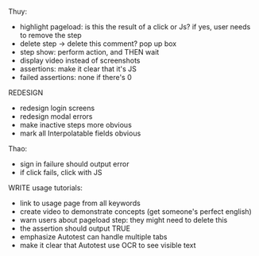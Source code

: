 Thuy:
- highlight pageload: is this the result of a click or Js? if yes, user needs to remove the step
- delete step -> delete this comment? pop up box
- step show: perform action, and THEN wait
- display video instead of screenshots
- assertions: make it clear that it's JS
- failed assertions: none if there's 0




REDESIGN
- redesign login screens
- redesign modal errors
- make inactive steps more obvious
- mark all Interpolatable fields obvious




Thao:
- sign in failure should output error
- if click fails, click with JS




WRITE usage tutorials:
- link to usage page from all keywords
- create video to demonstrate concepts (get someone's perfect english)
- warn users about pageload step: they might need to delete this
- the assertion should output TRUE
- emphasize Autotest can handle multiple tabs
- make it clear that Autotest use OCR to see visible text

